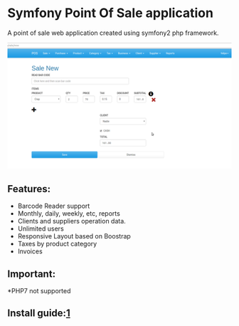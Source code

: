 Symfony Point Of Sale application
========================

A point of sale web application created using symfony2 php framework. 

![Sales Page](/img.png?raw=true "Sales Page")

Features:
--------------

 * Barcode Reader support
 * Monthly, daily, weekly, etc, reports
 * Clients and suppliers operation data.
 * Unlimited users
 * Responsive Layout based on Boostrap
 * Taxes by product category
 * Invoices


Important:
-----------
*PHP7 not supported



Install guide:[1](/INSTALL.md "install link")
---------------


